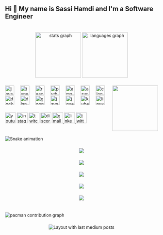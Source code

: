 <h2 align="left">Hi 👋 My name is Sassi Hamdi and I'm a Software Engineer</h2>

###

<br clear="both">

<div align="center">
  <img src="https://github-readme-stats.vercel.app/api?username=sassihamdi-CD&hide_title=false&hide_rank=false&show_icons=true&include_all_commits=true&count_private=true&disable_animations=false&theme=dracula&locale=en&hide_border=false" height="150" alt="stats graph"  />
  <img src="https://github-readme-stats.vercel.app/api/top-langs?username=sassihamdi-CD&locale=en&hide_title=false&layout=compact&card_width=320&langs_count=5&theme=dracula&hide_border=false" height="150" alt="languages graph"  />
</div>

###

<img align="right" height="150" src="https://media4.giphy.com/media/v1.Y2lkPTc5MGI3NjExenphcnpxaXV5Y2F1aXNqbGZnZDN0OW5rNnlkd2JtYXNjNGJ5dXppbiZlcD12MV9pbnRlcm5hbF9naWZfYnlfaWQmY3Q9Zw/z8ThWNzn4JoNgGQP6R/giphy.gif"  />

###

<div align="left">
  <img src="https://cdn.jsdelivr.net/gh/devicons/devicon/icons/javascript/javascript-original.svg" height="30" alt="javascript logo"  />
  <img width="12" />
  <img src="https://cdn.jsdelivr.net/gh/devicons/devicon/icons/typescript/typescript-original.svg" height="30" alt="typescript logo"  />
  <img width="12" />
  <img src="https://cdn.jsdelivr.net/gh/devicons/devicon/icons/react/react-original.svg" height="30" alt="react logo"  />
  <img width="12" />
  <img src="https://cdn.jsdelivr.net/gh/devicons/devicon/icons/python/python-original.svg" height="30" alt="python logo"  />
  <img width="12" />
  <img src="https://cdn.jsdelivr.net/gh/devicons/devicon/icons/amazonwebservices/amazonwebservices-line-wordmark.svg" height="30" alt="amazonwebservices logo"  />
  <img width="12" />
  <img src="https://cdn.jsdelivr.net/gh/devicons/devicon/icons/azure/azure-original.svg" height="30" alt="azure logo"  />
  <img width="12" />
  <img src="https://cdn.jsdelivr.net/gh/devicons/devicon/icons/c/c-original.svg" height="30" alt="c logo"  />
  <img width="12" />
  <img src="https://cdn.jsdelivr.net/gh/devicons/devicon/icons/docker/docker-original.svg" height="30" alt="docker logo"  />
  <img width="12" />
  <img src="https://cdn.jsdelivr.net/gh/devicons/devicon/icons/django/django-plain.svg" height="30" alt="django logo"  />
  <img width="12" />
  <img src="https://cdn.jsdelivr.net/gh/devicons/devicon/icons/googlecloud/googlecloud-original.svg" height="30" alt="googlecloud logo"  />
  <img width="12" />
  <img src="https://cdn.jsdelivr.net/gh/devicons/devicon/icons/java/java-original.svg" height="30" alt="java logo"  />
  <img width="12" />
  <img src="https://cdn.jsdelivr.net/gh/devicons/devicon/icons/jquery/jquery-original.svg" height="30" alt="jquery logo"  />
  <img width="12" />
  <img src="https://cdn.jsdelivr.net/gh/devicons/devicon/icons/kubernetes/kubernetes-plain.svg" height="30" alt="kubernetes logo"  />
  <img width="12" />
  <img src="https://cdn.jsdelivr.net/gh/devicons/devicon/icons/linux/linux-original.svg" height="30" alt="linux logo"  />
</div>

###

<div align="left">
  <img src="https://img.shields.io/static/v1?message=Youtube&logo=youtube&label=&color=FF0000&logoColor=white&labelColor=&style=for-the-badge" height="35" alt="youtube logo"  />
  <img src="https://img.shields.io/static/v1?message=Instagram&logo=instagram&label=&color=E4405F&logoColor=white&labelColor=&style=for-the-badge" height="35" alt="instagram logo"  />
  <img src="https://img.shields.io/static/v1?message=Twitch&logo=twitch&label=&color=9146FF&logoColor=white&labelColor=&style=for-the-badge" height="35" alt="twitch logo"  />
  <img src="https://img.shields.io/static/v1?message=Discord&logo=discord&label=&color=7289DA&logoColor=white&labelColor=&style=for-the-badge" height="35" alt="discord logo"  />
  <a href="hamdysassy7@gmail.com" target="_blank">
    <img src="https://img.shields.io/static/v1?message=Gmail&logo=gmail&label=&color=D14836&logoColor=white&labelColor=&style=for-the-badge" height="35" alt="gmail logo"  />
  </a>
  <a href="linkedin.com/in/sassi-hamdi" target="_blank">
    <img src="https://img.shields.io/static/v1?message=LinkedIn&logo=linkedin&label=&color=0077B5&logoColor=white&labelColor=&style=for-the-badge" height="35" alt="linkedin logo"  />
  </a>
  <a href="https://x.com/Sassi_Hamdi_" target="_blank">
    <img src="https://img.shields.io/static/v1?message=Twitter&logo=twitter&label=&color=1DA1F2&logoColor=white&labelColor=&style=for-the-badge" height="35" alt="twitter logo"  />
  </a>
</div>

###

<br clear="both">

<img src="https://raw.githubusercontent.com/sassihamdi-CD/sassihamdi-CD/output/snake.svg" alt="Snake animation" />

###

<div align="center">
  <img src="https://profile-counter.glitch.me/sassihamdi-CD/count.svg?"  />
</div>

###

<div align="center">
  <img src="https://profile-counter.glitch.me/sassihamdi-CD/count.svg?"  />
</div>

###

<div align="center">
  <img src="https://profile-counter.glitch.me/sassihamdi-CD/count.svg?"  />
</div>

###

<div align="center">
  <img src="https://profile-counter.glitch.me/sassihamdi-CD/count.svg?"  />
</div>

###

<div align="center">
  <img src="https://profile-counter.glitch.me/sassihamdi-CD/count.svg?"  />
</div>

###

<br clear="both">

<picture>
  <source media="(prefers-color-scheme: dark)" srcset="https://raw.githubusercontent.com/sassihamdi-CD/sassihamdi-CD/output/pacman-contribution-graph-dark.svg">
  <source media="(prefers-color-scheme: light)" srcset="https://raw.githubusercontent.com/sassihamdi-CD/sassihamdi-CD/output/pacman-contribution-graph.svg">
  <img alt="pacman contribution graph" src="https://raw.githubusercontent.com/sassihamdi-CD/sassihamdi-CD/output/pacman-contribution-graph.svg">
</picture>

###

<div align="center">
  <img src="https://github-read-medium-git-main.pahlevikun.vercel.app/latest?limit=4&username=@hamdysassy7&theme=default" alt="Layout with last medium posts"  />
</div>

###
